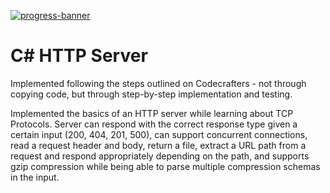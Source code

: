 [![progress-banner](https://backend.codecrafters.io/progress/http-server/2e73f2d4-0b89-4c8a-87c5-a008f27b59c2)](https://app.codecrafters.io/users/codecrafters-bot?r=2qF)
# C# HTTP Server
Implemented following the steps outlined on Codecrafters - not through copying code, but through step-by-step implementation and testing. 

Implemented the basics of an HTTP server while learning about TCP Protocols. Server can respond with the correct response type given a certain input (200, 404, 201, 500), can support concurrent connections, read a request header and body, return a file, extract a URL path from a request and respond appropriately depending on the path, and supports gzip compression while being able to parse multiple compression schemas in the input.
